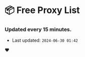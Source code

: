 # :package: Free Proxy List
### Updated every 15 minutes.

- Last updated: `2024-06-30 01:42`

:heart:
